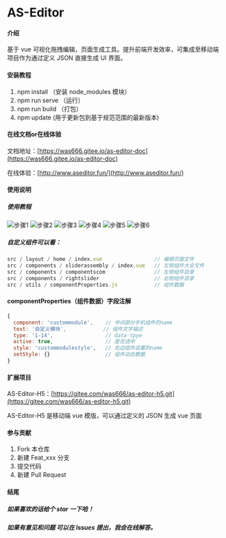 # AS-Editor

#### 介绍

基于 vue 可视化拖拽编辑，页面生成工具。提升前端开发效率，可集成至移动端项目作为通过定义 JSON 直接生成 UI 界面。

#### 安装教程

1.  npm install   （安装 node_modules 模块）
2.  npm run serve （运行）
3.  npm run build （打包）
4.  npm update     (用于更新包到基于规范范围的最新版本)

#### 在线文档or在线体验

文档地址：[https://was666.gitee.io/as-editor-doc](https://was666.gitee.io/as-editor-doc)

在线体验：[http://www.aseditor.fun/](http://www.aseditor.fun/)

#### 使用说明

##### 使用教程

![步骤1](https://images.gitee.com/uploads/images/2021/1027/112917_5f4b400d_5546746.png 'image1.png')
![步骤2](https://images.gitee.com/uploads/images/2021/1027/112939_e466bef2_5546746.png 'image2.png')
![步骤3](https://images.gitee.com/uploads/images/2021/1027/112950_60be2a1a_5546746.png 'image3.png')
![步骤4](https://images.gitee.com/uploads/images/2021/1027/113000_117378e7_5546746.png 'image4.png')
![步骤5](https://images.gitee.com/uploads/images/2021/1101/173304_1e88f8bb_5546746.png "image5.png")
![步骤6](https://images.gitee.com/uploads/images/2021/1101/173318_fee90ec7_5546746.png "image6.png")

##### 自定义组件可以看：

```js
src / layout / home / index.vue                 // 编辑页面文件
src / components / sliderassembly / index.vue   // 左侧组件大全文件
src / components / componentscom                // 左侧组件目录
src / components / rightslider                  // 右侧组件目录
src / utils / componentProperties.js            // 组件数据
```

#### componentProperties（组件数据）字段注解

```js
{
  component: 'custommodule',    // 中间部分手机组件的name
  text: '自定义模块',            // 组件文字描述
  type: '1-14',                 // data-tpye
  active: true,                 // 是否选中
  style: 'custommodulestyle',   // 右边组件设置的name
  setStyle: {}                  // 组件动态数据
}
```

#### 扩展项目

AS-Editor-H5：[https://gitee.com/was666/as-editor-h5.git](https://gitee.com/was666/as-editor-h5.git)

AS-Editor-H5 是移动端 vue 模版，可以通过定义的 JSON 生成 vue 页面

#### 参与贡献

1.  Fork 本仓库
2.  新建 Feat_xxx 分支
3.  提交代码
4.  新建 Pull Request

#### 结尾

##### 如果喜欢的话给个 star 一下哈！

##### 如果有意见和问题 可以在 lssues 提出，我会在线解答。
